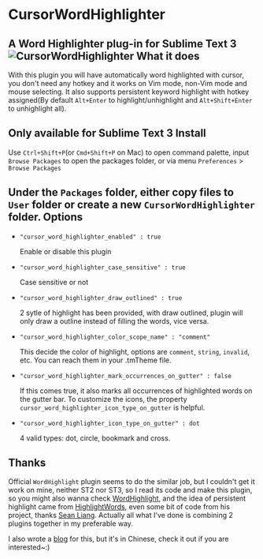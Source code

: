 CursorWordHighlighter
=====================

A Word Highlighter plug-in for Sublime Text 3
![CursorWordHighlighter][1]
What it does
------------
With this plugin you will have automatically word highlighted with cursor, you don't need any hotkey and it works on Vim mode, non-Vim mode and mouse selecting. It also supports persistent keyword highlight with hotkey assigned(By default `Alt+Enter` to highlight/unhighlight and `Alt+Shift+Enter` to unhighlight all).

Only available for Sublime Text 3
Install
-------
Use `Ctrl+Shift+P`(or `Cmd+Shift+P` on Mac) to open command palette, input `Browse Packages` to open the packages folder, or via menu `Preferences` > `Browse Packages`

Under the `Packages` folder, either copy files to `User` folder or create a new `CursorWordHighlighter` folder.
Options
-------
*   `"cursor_word_highlighter_enabled" : true`

    Enable or disable this plugin
*	`"cursor_word_highlighter_case_sensitive" : true`

	Case sensitive or not
*	`"cursor_word_highlighter_draw_outlined" : true`

	2 sytle of highlight has been provided, with draw outlined, plugin will only draw a outline instead of filling the words, vice versa.
*	`"cursor_word_highlighter_color_scope_name" : "comment"`

    This decide the color of highlight, options are `comment`, `string`, `invalid`, etc. You can reach them in your .tmTheme file.
*	`"cursor_word_highlighter_mark_occurrences_on_gutter" : false`

	If this comes true, it also marks all occurrences of highlighted words on the gutter bar.
	To customize the icons, the property `cursor_word_highlighter_icon_type_on_gutter` is helpful.

*	`"cursor_word_highlighter_icon_type_on_gutter" : dot`

	4 valid types: dot, circle, bookmark and cross.

Thanks
-------
Official `WordHighlight` plugin seems to do the similar job, but I couldn't get it work on mine, neither ST2 nor ST3, so I read its code and make this plugin, so you might also wanna check [WordHighlight][2], and the idea of persistent highlight came from [HighlightWords][3], even some bit of code from his project, thanks [Sean Liang][4].
Actually all what I've done is combining 2 plugins together in my preferable way.

I also wrote a [blog][5] for this, but it's in Chinese, check it out if you are interested~:)


  [1]: http://www.ownself.org/blog/wp-content/uploads/2014/08/CursorWordHighlighter.png
  [2]: https://github.com/SublimeText/WordHighlight
  [3]: https://github.com/seanliang/HighlightWords
  [4]: http://weibo.com/seanliang
  [5]: http://www.ownself.org/blog/2014/cursor-word-highlighter-for-sublime-text.html

